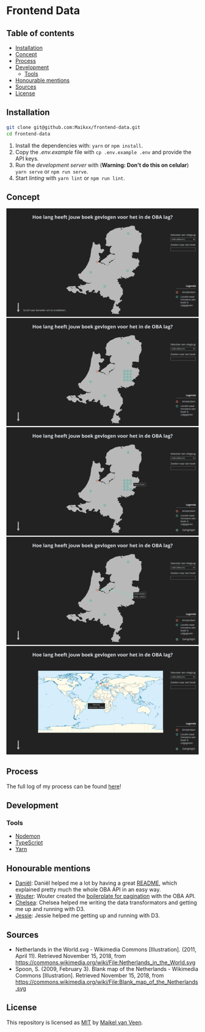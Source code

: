 # Frontend Data

## Table of contents

* [Installation](#Installation)
* [Concept](#Concept)
* [Process](#Process)
* [Development](#Development)
    * [Tools](#Tools)
* [Honourable mentions](#Honourable-mentions)
* [Sources](#Sources)
* [License](#License)

## Installation

```bash
git clone git@github.com:Maikxx/frontend-data.git
cd frontend-data
```

1. Install the dependencies with: `yarn` or `npm install`.
2. Copy the _.env.example_ file with `cp .env.example .env` and provide the API keys.
3. Run the _development server_ with (**Warning: Don't do this on celular**) `yarn serve` or `npm run serve`.
4. Start _linting_ with `yarn lint` or `npm run lint`.

## Concept

![Concept image 1](docs/concept-visualization-01.jpg)
![Concept image 2](docs/concept-visualization-02.jpg)
![Concept image 3](docs/concept-visualization-03.jpg)
![Concept image 4](docs/concept-visualization-04.jpg)
![Concept image 5](docs/concept-visualization-05.jpg)

## Process

The full log of my process can be found [here](docs/PROCESS.md)!

## Development

### Tools

* [Nodemon](https://nodemon.io)
* [TypeScript](https://www.typescriptlang.org)
* [Yarn](https://yarnpkg.com/en/)

## Honourable mentions

* [Daniël](https://github.com/DanielvandeVelde):
    Daniël helped me a lot by having a great [README](https://github.com/DanielvandeVelde/functional-programming/blob/master/README.md), which explained pretty much the whole OBA API in an easy way.
* [Wouter](https://github.com/maanlamp):
    Wouter created the [boilerplate for pagination](https://github.com/maanlamp/node-oba-api-wrapper) with the OBA API.
* [Chelsea](https://github.com/chelseadoeleman):
    Chelsea helped me writing the data transformators and getting me up and running with D3.
* [Jessie](https://github.com/jessiemasonx):
    Jessie helped me getting up and running with D3.

## Sources

* Netherlands in the World.svg - Wikimedia Commons [Illustration]. (2011, April 11). Retrieved November 15, 2018, from https://commons.wikimedia.org/wiki/File:Netherlands_in_the_World.svg
* Spoon, S. (2009, February 3). Blank map of the Netherlands - Wikimedia Commons [Illustration]. Retrieved November 15, 2018, from https://commons.wikimedia.org/wiki/File:Blank_map_of_the_Netherlands.svg

## License

This repository is licensed as [MIT](LICENSE) by [Maikel van Veen](https://github.com/maikxx).